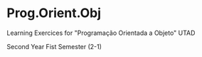 # Prog.Orient.Obj
Learning Exercices for "Programação Orientada a Objeto" UTAD

Second Year Fist Semester (2-1)
